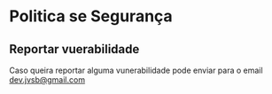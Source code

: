 # Politica se Segurança

## Reportar vuerabilidade

Caso queira reportar alguma vunerabilidade pode enviar para o email dev.jvsb@gmail.com
